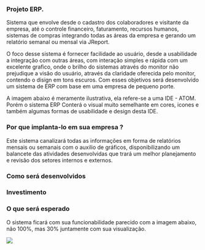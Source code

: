 ### Projeto ERP.
Sistema que envolve desde o cadastro dos colaboradores e visitante da empresa,
até o controle financeiro, faturamento, recursos humanos, sistemas de compras integrando todas as áreas da empresa e gerando um relatório semanal ou mensal via JReport.

O foco desse sistema é fornecer facilidade ao usuário, desde a usabilidade a integração com outras áreas, com interação simples e rápida com um excelente grafico, onde o brilho do sistemas através do monitor não prejudique a visão do usuário, através da claridade oferecida pelo monitor, contendo o disign em tons escuros. Com esses objetivos será desenvolvido um sistema de ERP com base em uma empresa de pequeno porte.

A imagem abaixo é meramente ilustrativa, ela refere-se a uma IDE - ATOM. Porém o sistema ERP Conterá o visual muito semelhante em cores, icones e também algumas formas de usabilidade e design desta IDE.

### Por que implanta-lo em sua empresa ?
Este sistema canalizará todas as informações em forma de relatórios mensais ou semanais com o auxilio de gráficos, disponibilizando um balancete das atividades desenvolvidas que trará um melhor planejamento e revisão dos setores internos e externos.
### Como será desenvolvidos
### Investimento
### O que será esperado
O sistema ficará com sua funcionabilidade parecido com a imagem abaixo, não 100%, mas 30% juntamente com sua visualização.


<img src="https://github.com/rafaelcarvalhocaetano/ERP/blob/master/ERP-RRVH/src/img/imagem.png">


